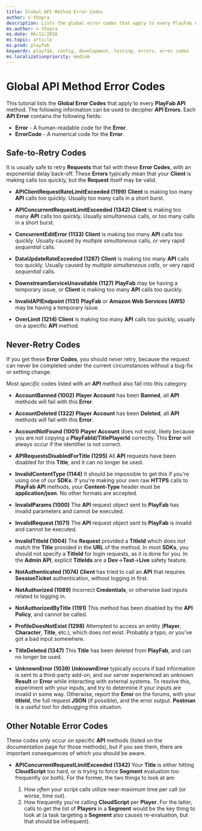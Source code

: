 ```yaml
---
title: Global API Method Error Codes
author: v-thopra
description: Lists the global error codes that apply to every PlayFab API method.
ms.author: v-thopra
ms.date: 06/11/2018
ms.topic: article
ms.prod: playfab
keywords: playfab, config, development, testing, errors, error codes
ms.localizationpriority: medium
---
```


# Global API Method Error Codes

This tutorial lists the **Global Error Codes** that apply to every **PlayFab API** method. The following information can be used to decipher **API Errors**. Each **API Error** contains the following fields:

- **Error** - A human-readable code for the **Error**.
- **ErrorCode** - A numerical code for the **Error**.

## Safe-to-Retry Codes

It is usually safe to retry **Requests** that fail with these **Error Codes**, with an exponential delay back-off. These **Errors** typically mean that your **Client** is making calls too quickly, but the **Request** itself may be valid.

- **APIClientRequestRateLimitExceeded (1199)**
**Client** is making too many **API** calls too quickly. Usually too many calls in a short burst.

- **APIConcurrentRequestLimitExceeded (1342)**
**Client** is making too many **API** calls too quickly. Usually *simultaneous* calls, or too many calls in a short burst.

- **ConcurrentEditError (1133)**
**Client** is making too many **API** calls too quickly. Usually caused by *multiple simultaneous* calls, or very rapid *sequential* calls.

- **DataUpdateRateExceeded (1287)**
**Client** is making too many **API** calls too quickly. Usually caused by *multiple simultaneous calls*, or very rapid *sequential* calls.

- **DownstreamServiceUnavailable (1127)**
**PlayFab** may be having a temporary issue, or **Client** is making too many **API** calls too quickly.

- **InvalidAPIEndpoint (1131)**
**PlayFab** or **Amazon Web Services (AWS)** may be having a temporary issue.

- **OverLimit (1214)**
**Client** is making too many **API** calls too quickly, usually on a specific **API** method.

## Never-Retry Codes

If you get these **Error Codes**, you should *never* retry, because the request can never be completed under the current circumstances without a bug-fix or setting change.

Most *specific* codes listed with an **API** method also fall into this category.

- **AccountBanned (1002)**
**Player Account** has been **Banned**, all **API** methods will fail with this **Error**.

- **AccountDeleted (1322)**
**Player Account** has been **Deleted**, all **API** methods will fail with this **Error**.

- **AccountNotFound (1001)**
**Player Account** does not exist, likely because you are not copying a **PlayFabId/TitlePlayerId** correctly. This **Error** will always occur if the identifier is not correct.

- **APIRequestsDisabledForTitle (1295)**
All **API** requests have been disabled for this **Title**, and it can no longer be used.

- **InvalidContentType (1144)**
It should be impossible to get this if you're using one of our **SDKs**. If you're making your own raw **HTTPS** calls to **PlayFab API** methods, your **Content-Type** header must be **application/json**. No other formats are accepted.

- **InvalidParams (1000)**
The **API** request object sent to **PlayFab** has invalid parameters and cannot be executed.

- **InvalidRequest (1071)**
The **API** request object sent to **PlayFab** is invalid and cannot be executed.

- **InvalidTitleId (1004)**
The **Request** provided a **TitleId** which does *not* match the **Title** provided in the **URL** of the method. In most **SDKs**, you should not specify a **TitleId** for login requests, as it is done for you. In the **Admin API**, explicit **TitleIds** are a **Dev**->**Test**->**Live** safety feature.

 - **NotAuthenticated (1074)**
**Client** has tried to call an **API** that requires **SessionTicket** authentication, without logging in first.

- **NotAuthorized (1089)**
Incorrect **Credentials**, or otherwise bad inputs related to logging in.

- **NotAuthorizedByTitle (1191)**
This method has been disabled by the **API Policy**, and cannot be called.

- **ProfileDoesNotExist (1298)**
Attempted to access an entity (**Player**, **Character**, **Title**, etc.), which does not exist. Probably a typo, or you've got a bad input somewhere.

- **TitleDeleted (1347)**
This **Title** has been deleted from **PlayFab**, and can no longer be used.

- **UnknownError (1039)**
**UnknownError** typically occurs if bad information is sent to a third-party add-on, and our server experienced an unknown **Result** or **Error** while interacting with external systems. To resolve this, experiment with your inputs, and try to determine if your inputs are invalid in some way. Otherwise, report the **Error** on the forums, with your **titleId**, the full request **JSON** (if possible), and the error output. **Postman** is a useful tool for debugging this situation.

## Other Notable Error Codes

These codes *only* occur on specific **API** methods (listed on the documentation page for those methods), but if you see them, there are important consequences of which you should be aware.

- **APIConcurrentRequestLimitExceeded (1342)**
Your **Title** is either hitting **CloudScript** too hard, or is trying to force **Segment** evaluation too frequently (or both). For the former, the two things to look at are:

  1. How *often* your script calls utilize near-maximum time per call (or worse, time out).
  2. How frequently you're calling **CloudScript** per **Player**. For the latter, calls to get the list of **Players** in a **Segment** would be the key thing to look at (a task targeting a **Segment** also causes re-evaluation, but that should be infrequent).
